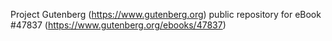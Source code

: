 Project Gutenberg (https://www.gutenberg.org) public repository for eBook #47837 (https://www.gutenberg.org/ebooks/47837)
